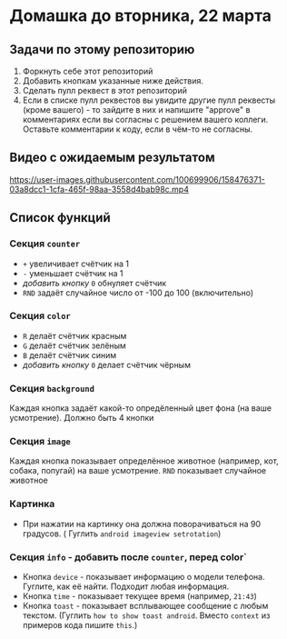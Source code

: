 # Домашка до вторника, 22 марта

## Задачи по этому репозиторию

1. Форкнуть себе этот репозиторий
2. Добавить кнопкам указанные ниже действия. 
3. Сделать пулл реквест в этот репозиторий
4. Если в списке пулл реквестов вы увидите другие пулл реквесты (кроме вашего) - то зайдите в них и
   напишите "approve" в комментариях если вы согласны с решением вашего коллеги. Оставьте
   комментарии к коду, если в чём-то не согласны.

## Видео c ожидаемым результатом


https://user-images.githubusercontent.com/100699906/158476371-03a8dcc1-1cfa-465f-98aa-3558d4bab98c.mp4



## Список функций

### Секция `counter`

- `+` увеличивает счётчик на 1
- `-` уменьшает счётчик на 1
- *добавить кнопку* `0` обнуляет счётчик
- `RND` задаёт случайное число от -100 до 100 (включительно)

### Секция `color`

- `R` делаёт счётчик красным
- `G` делаёт счётчик зелёным
- `B` делаёт счётчик синим
- *добавить кнопку* `0` делает счётчик чёрным

### Секция `background`

Каждая кнопка задаёт какой-то опредёленный цвет фона (на ваше усмотрение). Должно быть 4 кнопки

### Секция `image`

Каждая кнопка показывает определённое животное (например, кот, собака, попугай) на ваше
усмотрение. `RND` показывает случайное животное

### Картинка

- При нажатии на картинку она должна поворачиваться на 90 градусов. (
  Гуглить `android imageview setrotation`)

### Секция `info` - **добавить после `counter`, перед color`**

- Кнопка `device` - показывает информацию о модели телефона. Гуглите, как её найти. Подходит любая
  информация.
- Кнопка `time` - показывает текущее время (например, `21:43`)
- Кнопка `toast` - показывает всплывающее сообщение с любым текстом.
  (Гуглить `how to show toast android`. Вместо `context` из примеров кода пишите `this`.)
  
